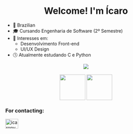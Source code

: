 <h1 align="center">Welcome! I'm Ícaro</h1>

- 📍 Brazilian
- 🎓 Cursando Engenharia de Software (2º Semestre)
- 🎯 Interesses em:
   - Desenvolvimento Front-end
   - UI/UX Design
- 🕓 Atualmente estudando C e Python

<div align="center">
  <img src="https://github-readme-stats.vercel.app/api?username=icaropvn&bg_color=13171F&show_icons=true&hide_border=true&title_color=DCC030&icon_color=2255EE&text_color=B3B3B3">
</div>

<div align="center" style="display: inline_block"><br>
  <img align="center" height="80" width="80" src="https://cdn.jsdelivr.net/gh/devicons/devicon/icons/c/c-original.svg">
  <img align="center" height="80" width="80" src="https://cdn.jsdelivr.net/gh/devicons/devicon/icons/python/python-original.svg">
</div>
            
<h3 align="left">For contacting:</h3>          
<p align="left">
<a href="https://linkedin.com" target="blank"><img align="center" src="https://raw.githubusercontent.com/rahuldkjain/github-profile-readme-generator/master/src/images/icons/Social/linked-in-alt.svg" alt="icaropvn" height="30" width="40" /></a>
</p>
